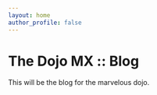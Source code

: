 ```yaml
---
layout: home
author_profile: false
---
```


# The Dojo MX :: Blog

This will be the blog for the marvelous dojo.
